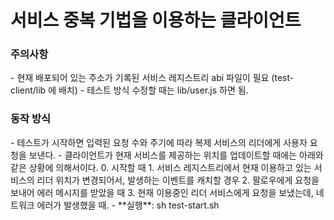 <h1> 서비스 중복 기법을 이용하는 클라이언트 </h1>

<h3> 주의사항 </h3>
- 현재 배포되어 있는 주소가 기록된 서비스 레지스트리 abi 파일이 필요 (test-client/lib 에 배치)
- 테스트 방식 수정할 때는 lib/user.js 하면 됨.

<h3> 동작 방식</h3>
- 테스트가 시작하면 입력된 요청 수와 주기에 따라 복제 서비스의 리더에게 사용자 요청을 보낸다.
- 클라이언트가 현재 서비스를 제공하는 위치를 업데이트할 때에는 아래와 같은 상황에 의해서이다.
  0. 시작할 때
  1. 서비스 레지스트리에서 현재 이용하고 있는 서비스의 리더 위치가 변경되어서, 발생하는 이벤트를 캐치할 경우
  2. 팔로우에게 요청을 보내어 에러 메시지를 받았을 때
  3. 현재 이용중인 리더 서비스에게 요청을 보냈는데, 네트워크 에러가 발생했을 때.
- 
**실행**: sh test-start.sh
